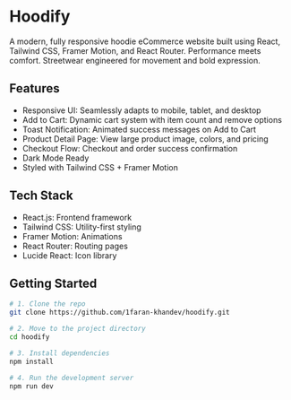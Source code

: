 # Hoodify

A modern, fully responsive hoodie eCommerce website built using React, Tailwind CSS, Framer Motion, and React Router.
Performance meets comfort. Streetwear engineered for movement and bold expression.

## Features

-  Responsive UI: Seamlessly adapts to mobile, tablet, and desktop
-  Add to Cart: Dynamic cart system with item count and remove options
-  Toast Notification: Animated success messages on Add to Cart
-  Product Detail Page: View large product image, colors, and pricing
-  Checkout Flow: Checkout and order success confirmation
-  Dark Mode Ready
-  Styled with Tailwind CSS + Framer Motion

##  Tech Stack

- React.js: Frontend framework
- Tailwind CSS: Utility-first styling
- Framer Motion: Animations
- React Router: Routing pages
- Lucide React: Icon library

## Getting Started

```bash
# 1. Clone the repo
git clone https://github.com/1faran-khandev/hoodify.git

# 2. Move to the project directory
cd hoodify

# 3. Install dependencies
npm install 

# 4. Run the development server
npm run dev